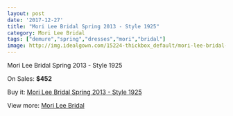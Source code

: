 ```yaml
---
layout: post
date: '2017-12-27'
title: "Mori Lee Bridal Spring 2013 - Style 1925"
category: Mori Lee Bridal
tags: ["demure","spring","dresses","mori","bridal"]
image: http://img.idealgown.com/15224-thickbox_default/mori-lee-bridal-spring-2013-style-1925.jpg
---
```

Mori Lee Bridal Spring 2013 - Style 1925

On Sales: **$452**
<a href="https://www.idealgown.com/en/mori-lee-bridal/6098-mori-lee-bridal-spring-2013-style-1925.html"><amp-img layout="responsive" width="600" height="600" src="//img.idealgown.com/15224-thickbox_default/mori-lee-bridal-spring-2013-style-1925.jpg" alt="Mori Lee Bridal Spring 2013 - Style 1925 0" /></a>
<a href="https://www.idealgown.com/en/mori-lee-bridal/6098-mori-lee-bridal-spring-2013-style-1925.html"><amp-img layout="responsive" width="600" height="600" src="//img.idealgown.com/15227-thickbox_default/mori-lee-bridal-spring-2013-style-1925.jpg" alt="Mori Lee Bridal Spring 2013 - Style 1925 1" /></a>
<a href="https://www.idealgown.com/en/mori-lee-bridal/6098-mori-lee-bridal-spring-2013-style-1925.html"><amp-img layout="responsive" width="600" height="600" src="//img.idealgown.com/15226-thickbox_default/mori-lee-bridal-spring-2013-style-1925.jpg" alt="Mori Lee Bridal Spring 2013 - Style 1925 2" /></a>
<a href="https://www.idealgown.com/en/mori-lee-bridal/6098-mori-lee-bridal-spring-2013-style-1925.html"><amp-img layout="responsive" width="600" height="600" src="//img.idealgown.com/15225-thickbox_default/mori-lee-bridal-spring-2013-style-1925.jpg" alt="Mori Lee Bridal Spring 2013 - Style 1925 3" /></a>

Buy it: [Mori Lee Bridal Spring 2013 - Style 1925](https://www.idealgown.com/en/mori-lee-bridal/6098-mori-lee-bridal-spring-2013-style-1925.html "Mori Lee Bridal Spring 2013 - Style 1925")

View more: [Mori Lee Bridal](https://www.idealgown.com/en/90-mori-lee-bridal "Mori Lee Bridal")